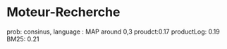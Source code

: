 Moteur-Recherche
================
prob: consinus, language : MAP around 0,3
proudct:0.17 productLog: 0.19 BM25: 0.21
